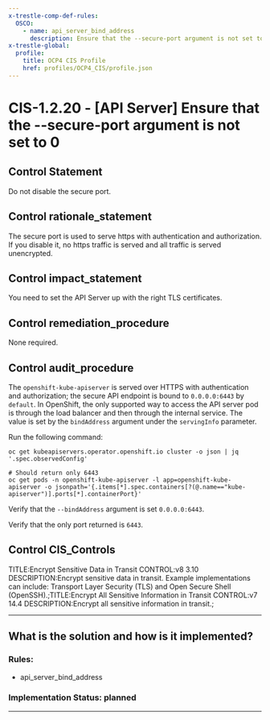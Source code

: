 ```yaml
---
x-trestle-comp-def-rules:
  OSCO:
    - name: api_server_bind_address
      description: Ensure that the --secure-port argument is not set to 0
x-trestle-global:
  profile:
    title: OCP4 CIS Profile
    href: profiles/OCP4_CIS/profile.json
---
```


# CIS-1.2.20 - \[API Server\] Ensure that the --secure-port argument is not set to 0

## Control Statement

Do not disable the secure port.

## Control rationale_statement

The secure port is used to serve https with authentication and authorization. If you disable it, no https traffic is served and all traffic is served unencrypted.

## Control impact_statement

You need to set the API Server up with the right TLS certificates.

## Control remediation_procedure

None required.

## Control audit_procedure

The `openshift-kube-apiserver` is served over HTTPS with authentication and authorization; the secure API endpoint is bound to `0.0.0.0:6443` by `default`. In OpenShift, the only supported way to access the API server pod is through the load balancer and then through the internal service. The value is set by the `bindAddress` argument under the `servingInfo` parameter.

Run the following command:

```
oc get kubeapiservers.operator.openshift.io cluster -o json | jq '.spec.observedConfig'

# Should return only 6443
oc get pods -n openshift-kube-apiserver -l app=openshift-kube-apiserver -o jsonpath='{.items[*].spec.containers[?(@.name=="kube-apiserver")].ports[*].containerPort}'
```

Verify that the `--bindAddress` argument is set `0.0.0.0:6443`.

Verify that the only port returned is `6443`.

## Control CIS_Controls

TITLE:Encrypt Sensitive Data in Transit CONTROL:v8 3.10 DESCRIPTION:Encrypt sensitive data in transit. Example implementations can include: Transport Layer Security (TLS) and Open Secure Shell (OpenSSH).;TITLE:Encrypt All Sensitive Information in Transit CONTROL:v7 14.4 DESCRIPTION:Encrypt all sensitive information in transit.;

______________________________________________________________________

## What is the solution and how is it implemented?

<!-- For implementation status enter one of: implemented, partial, planned, alternative, not-applicable -->

<!-- Note that the list of rules under ### Rules: is read-only and changes will not be captured after assembly to JSON -->

<!-- Add control implementation description here for control: CIS-1.2.20 -->

### Rules:

  - api_server_bind_address

### Implementation Status: planned

______________________________________________________________________
